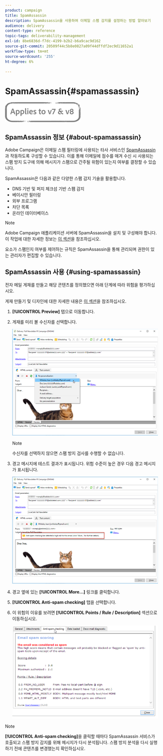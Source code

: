 ```yaml
---
product: campaign
title: SpamAssassin
description: SpamAssassin을 사용하여 이메일 스팸 감지를 설정하는 방법 알아보기
audience: delivery
content-type: reference
topic-tags: deliverability-management
exl-id: 8be6836d-f7dc-4199-b2b2-b6a9cac9d162
source-git-commit: 20509f44c5b8e0827a09f44dffdf2ec9d11652a1
workflow-type: tm+mt
source-wordcount: '255'
ht-degree: 6%

---
```


# SpamAssassin{#spamassassin}

![](../../assets/common.svg)

## SpamAssassin 정보 {#about-spamassassin}

Adobe Campaign은 이메일 스팸 필터링에 사용되는 타사 서비스인 [SpamAssassin](https://spamassassin.apache.org)과 작동하도록 구성할 수 있습니다. 이를 통해 이메일에 점수를 매겨 수신 시 사용되는 스팸 방지 도구에 의해 메시지가 스팸으로 간주될 위험이 있는지 여부를 결정할 수 있습니다.

SpamAssassin은 다음과 같은 다양한 스팸 감지 기술을 활용합니다.

* DNS 기반 및 퍼지 체크섬 기반 스팸 감지
* 베이시안 필터링
* 외부 프로그램
* 차단 목록
* 온라인 데이터베이스

>[!NOTE]
>
>Adobe Campaign 애플리케이션 서버에 SpamAssassin을 설치 및 구성해야 합니다. 이 작업에 대한 자세한 정보는 [이 섹션](../../installation/using/configuring-spamassassin.md)을 참조하십시오.
>
>요소가 스팸인지 여부를 제어하는 규칙은 SpamAssassin을 통해 관리되며 권한이 있는 관리자가 편집할 수 있습니다.

## SpamAssassin 사용 {#using-spamassassin}

전자 메일 게재를 만들고 해당 콘텐츠를 정의했으면 아래 단계에 따라 위험을 평가하십시오.

게재 만들기 및 디자인에 대한 자세한 내용은 [이 섹션](about-email-channel.md)을 참조하십시오.

1. **[!UICONTROL Preview]** 탭으로 이동합니다. 
1. 게재를 미리 볼 수신자를 선택합니다.

   ![](assets/s_tn_del_preview_spamassassin_recipient.png)

   >[!NOTE]
   >
   >수신자를 선택하지 않으면 스팸 방지 검사를 수행할 수 없습니다.

1. 경고 메시지에 테스트 결과가 표시됩니다. 위험 수준이 높은 경우 다음 경고 메시지가 표시됩니다.

   ![](assets/s_tn_del_preview_spamassassin_ko.png)

1. 경고 옆에 있는 **[!UICONTROL More...]** 링크를 클릭합니다.
1. **[!UICONTROL Anti-spam checking]** 탭을 선택합니다. 
1. 이 위험의 이유를 보려면 **[!UICONTROL Points / Rule / Description]** 섹션으로 이동하십시오.

   ![](assets/s_tn_del_msg_spamassassin_ko.png)

>[!NOTE]
>
>**[!UICONTROL Anti-spam checking]**&#x200B;을 클릭할 때마다 SpamAssassin 서비스가 호출되고 스팸 방지 감지를 위해 메시지가 다시 분석됩니다. 스팸 방지 분석을 다시 실행하기 전에 콘텐츠를 변경했는지 확인하십시오.
